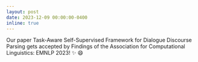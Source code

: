 ```yaml
---
layout: post
date: 2023-12-09 00:00:00-0400
inline: true
---
```


Our paper Task-Aware Self-Supervised Framework for Dialogue Discourse Parsing gets accepted by Findings of the Association for Computational Linguistics: EMNLP 2023! :sparkles: :smile:
